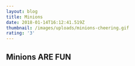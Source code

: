 ```yaml
---
layout: blog
title: Minions
date: 2018-01-14T16:12:41.519Z
thumbnail: /images/uploads/minions-cheering.gif
rating: '3'
---
```

## Minions ARE FUN
